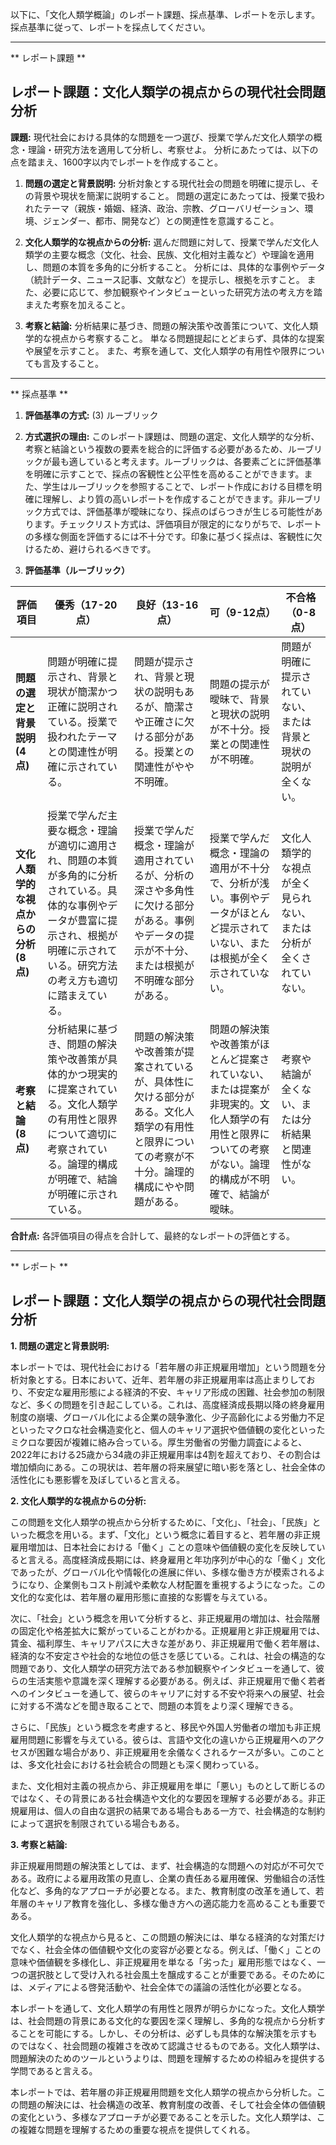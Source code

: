 以下に、「文化人類学概論」のレポート課題、採点基準、レポートを示します。採点基準に従って、レポートを採点してください。

---------------------------------------
** レポート課題 **

## レポート課題：文化人類学の視点からの現代社会問題分析

**課題:**  現代社会における具体的な問題を一つ選び、授業で学んだ文化人類学の概念・理論・研究方法を適用して分析し、考察せよ。  分析にあたっては、以下の点を踏まえ、1600字以内でレポートを作成すること。

1. **問題の選定と背景説明:**  分析対象とする現代社会の問題を明確に提示し、その背景や現状を簡潔に説明すること。  問題の選定にあたっては、授業で扱われたテーマ（親族・婚姻、経済、政治、宗教、グローバリゼーション、環境、ジェンダー、都市、開発など）との関連性を意識すること。

2. **文化人類学的な視点からの分析:** 選んだ問題に対して、授業で学んだ文化人類学の主要な概念（文化、社会、民族、文化相対主義など）や理論を適用し、問題の本質を多角的に分析すること。  分析には、具体的な事例やデータ（統計データ、ニュース記事、文献など）を提示し、根拠を示すこと。  また、必要に応じて、参加観察やインタビューといった研究方法の考え方を踏まえた考察を加えること。

3. **考察と結論:** 分析結果に基づき、問題の解決策や改善策について、文化人類学的な視点から考察すること。  単なる問題提起にとどまらず、具体的な提案や展望を示すこと。  また、考察を通して、文化人類学の有用性や限界についても言及すること。




---------------------------------------
** 採点基準 **

1. **評価基準の方式:** (3) ルーブリック

2. **方式選択の理由:** このレポート課題は、問題の選定、文化人類学的な分析、考察と結論という複数の要素を総合的に評価する必要があるため、ルーブリックが最も適していると考えます。ルーブリックは、各要素ごとに評価基準を明確に示すことで、採点の客観性と公平性を高めることができます。また、学生はルーブリックを参照することで、レポート作成における目標を明確に理解し、より質の高いレポートを作成することができます。非ルーブリック方式では、評価基準が曖昧になり、採点のばらつきが生じる可能性があります。チェックリスト方式は、評価項目が限定的になりがちで、レポートの多様な側面を評価するには不十分です。印象に基づく採点は、客観性に欠けるため、避けられるべきです。


3. **評価基準（ルーブリック）**

| 評価項目 | 優秀（17-20点） | 良好（13-16点） | 可（9-12点） | 不合格（0-8点） |
|---|---|---|---|---|
| **問題の選定と背景説明 (4点)** | 問題が明確に提示され、背景と現状が簡潔かつ正確に説明されている。授業で扱われたテーマとの関連性が明確に示されている。 | 問題が提示され、背景と現状の説明もあるが、簡潔さや正確さに欠ける部分がある。授業との関連性がやや不明確。 | 問題の提示が曖昧で、背景と現状の説明が不十分。授業との関連性が不明確。 | 問題が明確に提示されていない、または背景と現状の説明が全くない。 |
| **文化人類学的な視点からの分析 (8点)** | 授業で学んだ主要な概念・理論が適切に適用され、問題の本質が多角的に分析されている。具体的な事例やデータが豊富に提示され、根拠が明確に示されている。研究方法の考え方も適切に踏まえている。 | 授業で学んだ概念・理論が適用されているが、分析の深さや多角性に欠ける部分がある。事例やデータの提示が不十分、または根拠が不明確な部分がある。 | 授業で学んだ概念・理論の適用が不十分で、分析が浅い。事例やデータがほとんど提示されていない、または根拠が全く示されていない。 | 文化人類学的な視点が全く見られない、または分析が全くされていない。 |
| **考察と結論 (8点)** | 分析結果に基づき、問題の解決策や改善策が具体的かつ現実的に提案されている。文化人類学の有用性と限界について適切に考察されている。論理的構成が明確で、結論が明確に示されている。 | 問題の解決策や改善策が提案されているが、具体性に欠ける部分がある。文化人類学の有用性と限界についての考察が不十分。論理的構成にやや問題がある。 | 問題の解決策や改善策がほとんど提案されていない、または提案が非現実的。文化人類学の有用性と限界についての考察がない。論理的構成が不明確で、結論が曖昧。 | 考察や結論が全くない、または分析結果と関連性がない。 |


**合計点:** 各評価項目の得点を合計して、最終的なレポートの評価とする。


---------------------------------------
** レポート **
## レポート課題：文化人類学の視点からの現代社会問題分析

**1. 問題の選定と背景説明:**

本レポートでは、現代社会における「若年層の非正規雇用増加」という問題を分析対象とする。日本において、近年、若年層の非正規雇用率は高止まりしており、不安定な雇用形態による経済的不安、キャリア形成の困難、社会参加の制限など、多くの問題を引き起こしている。これは、高度経済成長期以降の終身雇用制度の崩壊、グローバル化による企業の競争激化、少子高齢化による労働力不足といったマクロな社会構造変化と、個人のキャリア選択や価値観の変化といったミクロな要因が複雑に絡み合っている。厚生労働省の労働力調査によると、2022年における25歳から34歳の非正規雇用率は4割を超えており、その割合は増加傾向にある。この現状は、若年層の将来展望に暗い影を落とし、社会全体の活性化にも悪影響を及ぼしていると言える。

**2. 文化人類学的な視点からの分析:**

この問題を文化人類学の視点から分析するために、「文化」、「社会」、「民族」といった概念を用いる。まず、「文化」という概念に着目すると、若年層の非正規雇用増加は、日本社会における「働く」ことの意味や価値観の変化を反映していると言える。高度経済成長期には、終身雇用と年功序列が中心的な「働く」文化であったが、グローバル化や情報化の進展に伴い、多様な働き方が模索されるようになり、企業側もコスト削減や柔軟な人材配置を重視するようになった。この文化的な変化は、若年層の雇用形態に直接的な影響を与えている。

次に、「社会」という概念を用いて分析すると、非正規雇用の増加は、社会階層の固定化や格差拡大に繋がっていることがわかる。正規雇用と非正規雇用では、賃金、福利厚生、キャリアパスに大きな差があり、非正規雇用で働く若年層は、経済的な不安定さや社会的な地位の低さを感じている。これは、社会の構造的な問題であり、文化人類学の研究方法である参加観察やインタビューを通して、彼らの生活実態や意識を深く理解する必要がある。例えば、非正規雇用で働く若者へのインタビューを通して、彼らのキャリアに対する不安や将来への展望、社会に対する不満などを聞き取ることで、問題の本質をより深く理解できる。

さらに、「民族」という概念を考慮すると、移民や外国人労働者の増加も非正規雇用問題に影響を与えている。彼らは、言語や文化の違いから正規雇用へのアクセスが困難な場合があり、非正規雇用を余儀なくされるケースが多い。このことは、多文化社会における社会統合の問題とも深く関わっている。

また、文化相対主義の視点から、非正規雇用を単に「悪い」ものとして断じるのではなく、その背景にある社会構造や文化的な要因を理解する必要がある。非正規雇用は、個人の自由な選択の結果である場合もある一方で、社会構造的な制約によって選択を制限されている場合もある。

**3. 考察と結論:**

非正規雇用問題の解決策としては、まず、社会構造的な問題への対応が不可欠である。政府による雇用政策の見直し、企業の責任ある雇用確保、労働組合の活性化など、多角的なアプローチが必要となる。また、教育制度の改革を通して、若年層のキャリア教育を強化し、多様な働き方への適応能力を高めることも重要である。

文化人類学的な視点から見ると、この問題の解決には、単なる経済的な対策だけでなく、社会全体の価値観や文化の変容が必要となる。例えば、「働く」ことの意味や価値観を多様化し、非正規雇用を単なる「劣った」雇用形態ではなく、一つの選択肢として受け入れる社会風土を醸成することが重要である。そのためには、メディアによる啓発活動や、社会全体での議論の活性化が必要となる。

本レポートを通して、文化人類学の有用性と限界が明らかになった。文化人類学は、社会問題の背景にある文化的な要因を深く理解し、多角的な視点から分析することを可能にする。しかし、その分析は、必ずしも具体的な解決策を示すものではなく、社会問題の複雑さを改めて認識させるものである。文化人類学は、問題解決のためのツールというよりは、問題を理解するための枠組みを提供する学問であると言える。


本レポートでは、若年層の非正規雇用問題を文化人類学の視点から分析した。この問題の解決には、社会構造の改革、教育制度の改善、そして社会全体の価値観の変化という、多様なアプローチが必要であることを示した。文化人類学は、この複雑な問題を理解するための重要な視点を提供してくれる。


